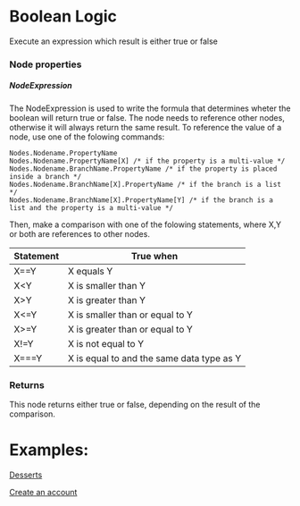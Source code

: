 # Boolean Logic

Execute an expression which result is either true or false

### Node properties

##### NodeExpression

The NodeExpression is used to write the formula that determines wheter the boolean will return true or false. The node needs to reference other nodes, otherwise it will always return the same result. To reference the value of a node, use one of the folowing commands:

    Nodes.Nodename.PropertyName
    Nodes.Nodename.PropertyName[X] /* if the property is a multi-value */
    Nodes.Nodename.BranchName.PropertyName /* if the property is placed inside a branch */
    Nodes.Nodename.BranchName[X].PropertyName /* if the branch is a list */
    Nodes.Nodename.BranchName[X].PropertyName[Y] /* if the branch is a list and the property is a multi-value */

Then, make a comparison with one of the folowing statements, where X,Y or both are references to other nodes.

| Statement | True when                                 |
| --------- | ----------------------------------------- |
| X==Y      | X equals Y                                |
| X<Y       | X is smaller than Y                       |
| X>Y       | X is greater than Y                       |
| X<=Y      | X is smaller than or equal to Y           |
| X>=Y      | X is greater than or equal to Y           |
| X!=Y      | X is not equal to Y                       |
| X===Y     | X is equal to and the same data type as Y |

### Returns

This node returns either true or false, depending on the result of the comparison.

# Examples:

[Desserts](../../Nodes/Examples/Desserts.md)

[Create an account](../../Nodes/Examples/CreateAccount.md)
